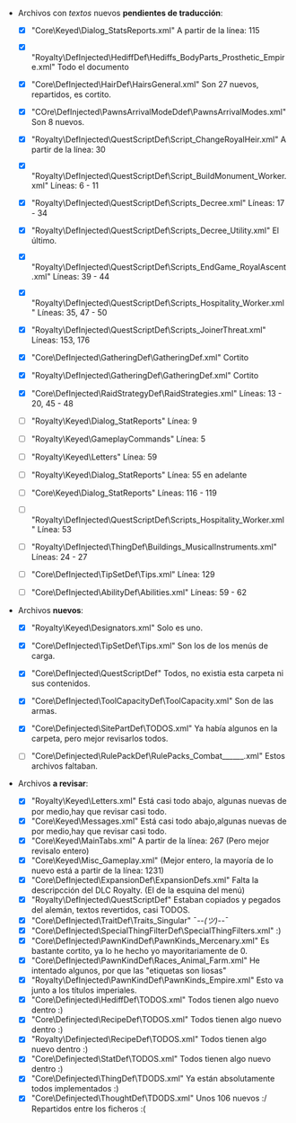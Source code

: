 
* Archivos con *textos* nuevos **pendientes de traducción**:

	* [x] "Core\Keyed\Dialog_StatsReports.xml"												A partir de la línea: 115
	* [x] "Royalty\DefInjected\HediffDef\Hediffs_BodyParts_Prosthetic_Empire.xml"			Todo el documento
	* [x] "Core\DefInjected\HairDef\HairsGeneral.xml"										Son 27 nuevos, repartidos, es cortito.
	* [x] "COre\DefInjected\PawnsArrivalModeDdef\PawnsArrivalModes.xml"						Son 8 nuevos.
	* [x] "Royalty\DefInjected\QuestScriptDef\Script_ChangeRoyalHeir.xml"					A partir de la línea: 30
	* [x] "Royalty\DefInjected\QuestScriptDef\Script_BuildMonument_Worker.xml"				Líneas: 6 - 11
	* [x] "Royalty\DefInjected\QuestScriptDef\Scripts_Decree.xml"							Líneas: 17 - 34
	* [x] "Royalty\DefInjected\QuestScriptDef\Scripts_Decree_Utility.xml"					El último.
	* [x] "Royalty\DefInjected\QuestScriptDef\Scripts_EndGame_RoyalAscent.xml"				Líneas: 39 - 44
	* [x] "Royalty\DefInjected\QuestScriptDef\Scripts_Hospitality_Worker.xml"				Líneas: 35, 47 - 50
	* [x] "Royalty\DefInjected\QuestScriptDef\Scripts_JoinerThreat.xml"						Líneas: 153, 176
	* [x] "Core\DefInjected\GatheringDef\GatheringDef.xml"									Cortito
	* [x] "Royalty\DefInjected\GatheringDef\GatheringDef.xml"								Cortito
	* [x] "Core\DefInjected\RaidStrategyDef\RaidStrategies.xml"								Líneas: 13 - 20, 45 - 48


	* [ ] "Royalty\Keyed\Dialog_StatReports"											Línea: 9
	* [ ] "Royalty\Keyed\GameplayCommands"												Línea: 5
	* [ ] "Royalty\Keyed\Letters"														Línea: 59
	* [ ] "Royalty\Keyed\Dialog_StatReports"											Línea: 55 en adelante
	* [ ] "Core\Keyed\Dialog_StatReports"												Líneas: 116 - 119

	* [ ] "Royalty\DefInjected\QuestScriptDef\Scripts_Hospitality_Worker.xml"			Línea: 53
	* [ ] "Royalty\DefInjected\ThingDef\Buildings_MusicalInstruments.xml"				Líneas: 24 - 27
	* [ ] "Core\DefInjected\TipSetDef\Tips.xml"											Línea: 129
	* [ ] "Core\DefInjected\AbilityDef\Abilities.xml"									Líneas: 59 - 62




* Archivos **nuevos**:

	* [x] "Royalty\Keyed\Designators.xml"								Solo es uno.
	* [x] "Core\DefInjected\TipSetDef\Tips.xml"							Son los de los menús de carga.
	* [x] "Core\DefInjected\QuestScriptDef\"							Todos, no existia esta carpeta ni sus contenidos.
	* [x] "Core\DefInjected\ToolCapacityDef\ToolCapacity.xml"			Son de las armas.
	* [x] "Core\Definjected\SitePartDef\TODOS.xml"						Ya había algunos en la carpeta, pero mejor revisarlos todos.
	* [ ] "Core\Definjected\RulePackDef\RulePacks_Combat______.xml"		Estos archivos faltaban.




* Archivos **a revisar**:

	* [x] "Royalty\Keyed\Letters.xml"									Está casi todo abajo, algunas nuevas de por medio,hay que revisar casi todo.
	* [x] "Core\Keyed\Messages.xml"										Está casi todo abajo,algunas nuevas de por medio,hay que revisar casi todo.
	* [x] "Core\Keyed\MainTabs.xml"										A partir de la línea: 267 (Pero mejor revisalo entero)
	* [x] "Core\Keyed\Misc_Gameplay.xml"								(Mejor entero, la mayoría de lo nuevo está a partir de la línea: 1231)
	* [x] "Core\DefInjected\ExpansionDef\ExpansionDefs.xml"				Falta la descripcción del DLC Royalty. (El de la esquina del menú)
	* [x] "Royalty\DefInjected\QuestScriptDef\"							Estaban copiados y pegados del alemán, textos revertidos, casi TODOS.
	* [x] "Core\DefInjected\TraitDef\Traits_Singular"							¯--_(ツ)_--¯
	* [x] "Core\DefInjected\SpecialThingFilterDef\SpecialThingFilters.xml"		:)
	* [x] "Core\DefInjected\PawnKindDef\PawnKinds_Mercenary.xml"				Es bastante cortito, ya lo he hecho yo mayoritariamente de 0.
	* [x] "Core\DefInjected\PawnKindDef\Races_Animal_Farm.xml"					He intentado algunos, por que las "etiquetas son liosas"
	* [x] "Royalty\DefInjected\PawnKindDef\PawnKinds_Empire.xml"				Esto va junto a los títulos imperiales.
	* [x] "Core\Definjected\HediffDef\TODOS.xml"								Todos tienen algo nuevo dentro :)
	* [x] "Core\Definjected\RecipeDef\TODOS.xml"								Todos tienen algo nuevo dentro :)
	* [x] "Royalty\Definjected\RecipeDef\TODOS.xml"								Todos tienen algo nuevo dentro :)
	* [x] "Core\Definjected\StatDef\TODOS.xml"									Todos tienen algo nuevo dentro :)
	* [x] "Core\Definjected\ThingDef\TDODS.xml"									Ya están absolutamente todos implementados :)
	* [x] "Core\Definjected\ThoughtDef\TDODS.xml"								Unos 106 nuevos :/ Repartidos entre los ficheros :(